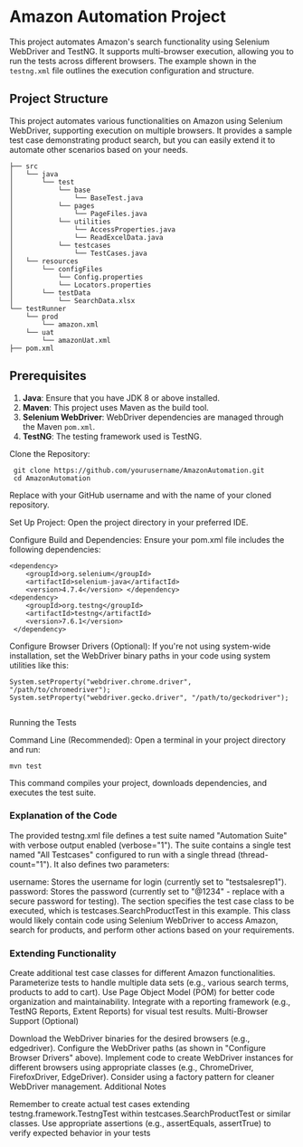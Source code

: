 # Amazon Automation Project

This project automates Amazon's search functionality using Selenium WebDriver and TestNG. It supports multi-browser execution, allowing you to run the tests across different browsers. The example shown in the `testng.xml` file outlines the execution configuration and structure.

## Project Structure


This project automates various functionalities on Amazon using Selenium WebDriver, supporting execution on multiple browsers. It provides a sample test case demonstrating product search, but you can easily extend it to automate other scenarios based on your needs.


    ├── src
    │   └── java
    │       └── test
    │           └── base
    │               └── BaseTest.java
    │           └── pages
    │               └── PageFiles.java
    │           └── utilities
    │               └── AccessProperties.java
    │               └── ReadExcelData.java
    │           └── testcases
    │               └── TestCases.java
    │   └── resources
    │       └── configFiles
    │           └── Config.properties
    │           └── Locators.properties
    │       └── testData
    │           └── SearchData.xlsx
    └── testRunner
        └── prod
            └── amazon.xml
        └── uat
            └── amazonUat.xml
    ├── pom.xml


## Prerequisites

1. **Java**: Ensure that you have JDK 8 or above installed.
2. **Maven**: This project uses Maven as the build tool.
3. **Selenium WebDriver**: WebDriver dependencies are managed through the Maven `pom.xml`.
4. **TestNG**: The testing framework used is TestNG.

Clone the Repository:

    
     git clone https://github.com/yourusername/AmazonAutomation.git
     cd AmazonAutomation

Replace <your-username> with your GitHub username and <your-repository-name> with the name of your cloned repository.   

Set Up Project:
Open the project directory in your preferred IDE.

Configure Build and Dependencies:
Ensure your pom.xml file includes the following dependencies:

    
    <dependency>
        <groupId>org.selenium</groupId>
        <artifactId>selenium-java</artifactId>
        <version>4.7.4</version> </dependency>
    <dependency>
        <groupId>org.testng</groupId>
        <artifactId>testng</artifactId>
        <version>7.6.1</version>   
     </dependency>   


Configure Browser Drivers (Optional):
If you're not using system-wide installation, set the WebDriver binary paths in your code using system utilities like this:

    
    System.setProperty("webdriver.chrome.driver", "/path/to/chromedriver");
    System.setProperty("webdriver.gecko.driver", "/path/to/geckodriver");   


Running the Tests

Command Line (Recommended):
Open a terminal in your project directory and run:

    
    mvn test


This command compiles your project, downloads dependencies, and executes the test suite.

### Explanation of the Code

The provided testng.xml file defines a test suite named "Automation Suite" with verbose output enabled (verbose="1"). The suite contains a single test named "All Testcases" configured to run with a single thread (thread-count="1"). It also defines two parameters:

username: Stores the username for login (currently set to "testsalesrep1").
password: Stores the password (currently set to "@1234" - replace with a secure password for testing).
The <classes> section specifies the test case class to be executed, which is testcases.SearchProductTest in this example. This class would likely contain code using Selenium WebDriver to access Amazon, search for products, and perform other actions based on your requirements.

### Extending Functionality

Create additional test case classes for different Amazon functionalities.
Parameterize tests to handle multiple data sets (e.g., various search terms, products to add to cart).
Use Page Object Model (POM) for better code organization and maintainability.
Integrate with a reporting framework (e.g., TestNG Reports, Extent Reports) for visual test results.
Multi-Browser Support (Optional)

Download the WebDriver binaries for the desired browsers (e.g., edgedriver).
Configure the WebDriver paths (as shown in "Configure Browser Drivers" above).
Implement code to create WebDriver instances for different browsers using appropriate classes (e.g., ChromeDriver, FirefoxDriver, EdgeDriver). Consider using a factory pattern for cleaner WebDriver management.
Additional Notes

Remember to create actual test cases extending testng.framework.TestngTest within testcases.SearchProductTest or similar classes.
Use appropriate assertions (e.g., assertEquals, assertTrue) to verify expected behavior in your tests
